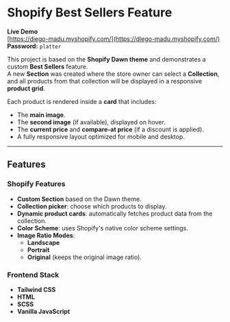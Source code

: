 # Shopify Best Sellers Feature

**Live Demo**  
[https://diego-madu.myshopify.com/](https://diego-madu.myshopify.com/)  
**Password:** `platter`

This project is based on the **Shopify Dawn theme** and demonstrates a custom **Best Sellers** feature.  
A new **Section** was created where the store owner can select a **Collection**, and all products from that collection will be displayed in a responsive **product grid**.

Each product is rendered inside a **card** that includes:
- The **main image**.
- The **second image** (if available), displayed on hover.
- The **current price** and **compare-at price** (if a discount is applied).
- A fully responsive layout optimized for mobile and desktop.

---

## Features

### Shopify Features
- **Custom Section** based on the Dawn theme.
- **Collection picker**: choose which products to display.
- **Dynamic product cards**: automatically fetches product data from the collection.
- **Color Scheme**: uses Shopify's native color scheme settings.
- **Image Ratio Modes**:  
  - **Landscape**
  - **Portrait**
  - **Original** (keeps the original image ratio).

### Frontend Stack
- **Tailwind CSS**
- **HTML**
- **SCSS**
- **Vanilla JavaScript**

